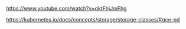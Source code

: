 https://www.youtube.com/watch?v=qktFhjJmFhg

https://kubernetes.io/docs/concepts/storage/storage-classes/#gce-pd